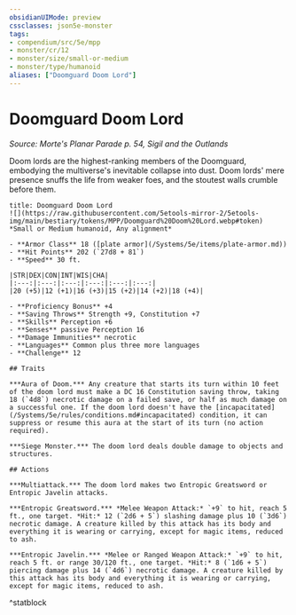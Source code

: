 ```yaml
---
obsidianUIMode: preview
cssclasses: json5e-monster
tags:
- compendium/src/5e/mpp
- monster/cr/12
- monster/size/small-or-medium
- monster/type/humanoid
aliases: ["Doomguard Doom Lord"]
---
```

# Doomguard Doom Lord
*Source: Morte's Planar Parade p. 54, Sigil and the Outlands*  

Doom lords are the highest-ranking members of the Doomguard, embodying the multiverse's inevitable collapse into dust. Doom lords' mere presence snuffs the life from weaker foes, and the stoutest walls crumble before them.

```ad-statblock
title: Doomguard Doom Lord
![](https://raw.githubusercontent.com/5etools-mirror-2/5etools-img/main/bestiary/tokens/MPP/Doomguard%20Doom%20Lord.webp#token)
*Small or Medium humanoid, Any alignment*

- **Armor Class** 18 ([plate armor](/Systems/5e/items/plate-armor.md))
- **Hit Points** 202 (`27d8 + 81`)
- **Speed** 30 ft.

|STR|DEX|CON|INT|WIS|CHA|
|:---:|:---:|:---:|:---:|:---:|:---:|
|20 (+5)|12 (+1)|16 (+3)|15 (+2)|14 (+2)|18 (+4)|

- **Proficiency Bonus** +4
- **Saving Throws** Strength +9, Constitution +7
- **Skills** Perception +6
- **Senses** passive Perception 16
- **Damage Immunities** necrotic
- **Languages** Common plus three more languages
- **Challenge** 12

## Traits

***Aura of Doom.*** Any creature that starts its turn within 10 feet of the doom lord must make a DC 16 Constitution saving throw, taking 18 (`4d8`) necrotic damage on a failed save, or half as much damage on a successful one. If the doom lord doesn't have the [incapacitated](/Systems/5e/rules/conditions.md#incapacitated) condition, it can suppress or resume this aura at the start of its turn (no action required).

***Siege Monster.*** The doom lord deals double damage to objects and structures.

## Actions

***Multiattack.*** The doom lord makes two Entropic Greatsword or Entropic Javelin attacks.

***Entropic Greatsword.*** *Melee Weapon Attack:* `+9` to hit, reach 5 ft., one target. *Hit:* 12 (`2d6 + 5`) slashing damage plus 10 (`3d6`) necrotic damage. A creature killed by this attack has its body and everything it is wearing or carrying, except for magic items, reduced to ash.

***Entropic Javelin.*** *Melee or Ranged Weapon Attack:* `+9` to hit, reach 5 ft. or range 30/120 ft., one target. *Hit:* 8 (`1d6 + 5`) piercing damage plus 14 (`4d6`) necrotic damage. A creature killed by this attack has its body and everything it is wearing or carrying, except for magic items, reduced to ash.
```
^statblock